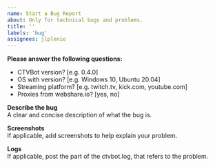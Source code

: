 ```yaml
---
name: Start a Bug Report
about: Only for technical bugs and problems.
title: ''
labels: 'bug'
assignees: jlplenio
---
```


<!-------------------------------------------------------------------------
Thank you for opening an issue. Please work through these steps first:

1. Follow all troubleshooting step from the wiki
https://github.com/jlplenio/crude-twitch-viewer-bot/wiki/Troubleshooting
2. Please ensure that there is not an issue already for the bug.
------------------------------------------------------------------------->

**Please answer the following questions:**
- CTVBot version? [e.g. 0.4.0]
- OS with version? [e.g. Windows 10, Ubuntu 20.04]
- Streaming platform? [e.g. twitch.tv, kick.com, youtube.com]
- Proxies from webshare.io? [yes, no] 

**Describe the bug**  
A clear and concise description of what the bug is.

**Screenshots**  
If applicable, add screenshots to help explain your problem.

**Logs**  
If applicable, post the part of the ctvbot.log, that refers to the problem.
